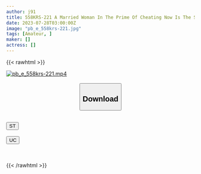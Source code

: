 ```yaml
---
author: j91
title: 558KRS-221 A Married Woman In The Prime Of Cheating Now Is The Season With A Sensitive Body 27
date: 2023-07-28T03:00:00Z
image: "pb_e_558krs-221.jpg"
tags: [Amateur, ]
maker: []
actress: []
---
```



{{< rawhtml >}}

<div class="video" data-videoid="ldLGLer0eYI71zz">
    <a href="javascript:;">
        <img src="https://my.j91.asia/posts/pb_e_558krs-221/pb_e_558krs-221.jpg" width="WIDTH" height="HEIGHT" alt="pb_e_558krs-221.mp4" loading="lazy">
    </a>
</div>

<script type="text/javascript" src="https://j91.asia/asset/on-demand-st.js"></script>

<br>
  <link rel="stylesheet" href="https://j91.asia/asset/bs5.css">
  
  <center>
  <button class="btn btn-primary" type="button" data-bs-toggle="collapse" data-bs-target=".multi-collapse" aria-expanded="false" aria-controls="multiCollapseExample1 multiCollapseExample2"><h2>Download</h2></button></center>
</p>
<div class="row">
  <div class="col">
    <div class="collapse multi-collapse" id="multiCollapseExample1">
      <div class="card card-body">
	      	      <br>
<div class="buttons">  
<a href="https://streamtape.to/v/ldLGLer0eYI71zz"><button class="btn-hover color-3"><i class="fa fa-download"></i> ST</button></a></div>
    </div>
  </div>
</div>
  <div class="col">
    <div class="collapse multi-collapse" id="multiCollapseExample2">
      <div class="card card-body">
	      <br>
<div class="buttons">
    <a href="https://userscloud.com/z2k86gvdeeem"><button class="btn-hover color-9"><i class="fa fa-download"></i> UC</button></a></div>
<br><br>
      </div>
    </div>
  </div>
</div>

{{< /rawhtml >}}